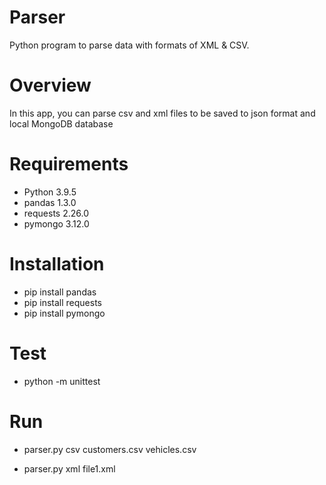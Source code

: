 # Parser
Python program to parse data with formats of XML & CSV.

# Overview
In this app, you can parse csv and xml files to be saved to json format and local MongoDB database 

# Requirements
* Python 3.9.5 
* pandas 1.3.0
* requests 2.26.0
* pymongo 3.12.0

# Installation
- pip install pandas
- pip install requests
- pip install pymongo

# Test
-  python -m unittest

# Run
- parser.py csv customers.csv vehicles.csv

- parser.py xml file1.xml

